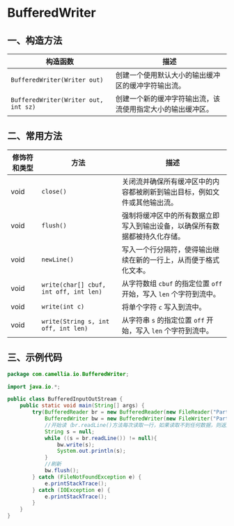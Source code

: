 # BufferedWriter

## 一、构造方法

| 构造函数                                 | 描述                            |
|--------------------------------------|-------------------------------|
| `BufferedWriter(Writer out)`         | 创建一个使用默认大小的输出缓冲区的缓冲字符输出流。     |
| `BufferedWriter(Writer out, int sz)` | 创建一个新的缓冲字符输出流，该流使用指定大小的输出缓冲区。 |


## 二、常用方法

| 修饰符和类型 | 方法                                     | 描述                                           |
|--------|----------------------------------------|----------------------------------------------|
| void   | `close()`                              | 关闭流并确保所有缓冲区中的内容都被刷新到输出目标，例如文件或其他输出流。         |
| void   | `flush()`                              | 强制将缓冲区中的所有数据立即写入到输出设备，以确保所有数据都被持久化存储。        |
| void   | `newLine()`                            | 写入一个行分隔符，使得输出继续在新的一行上，从而便于格式化文本。             |
| void   | `write(char[] cbuf, int off, int len)` | 从字符数组 `cbuf` 的指定位置 `off` 开始，写入 `len` 个字符到流中。 |
| void   | `write(int c)`                         | 将单个字符 `c` 写入到流中。                             |
| void   | `write(String s, int off, int len)`    | 从字符串 `s` 的指定位置 `off` 开始，写入 `len` 个字符到流中。     |


## 三、示例代码

```java
package com.camellia.io.BufferedWriter;

import java.io.*;

public class BufferedInputOutStream {
    public static void main(String[] args) {
        try(BufferedReader br = new BufferedReader(new FileReader("Part3/src/document/滕王阁序.txt"));
            BufferedWriter bw = new BufferedWriter(new FileWriter("Part3/src/document/out_滕王阁序.txt"))){
            //开始读（br.readLine()方法每次读取一行，如果读取不到任何数据，则返回null。）
            String s = null;
            while ((s = br.readLine()) != null){
                bw.write(s);
                System.out.println(s);
            }
            //刷新
            bw.flush();
        } catch (FileNotFoundException e) {
            e.printStackTrace();
        } catch (IOException e) {
            e.printStackTrace();
        }
    }
}

```
